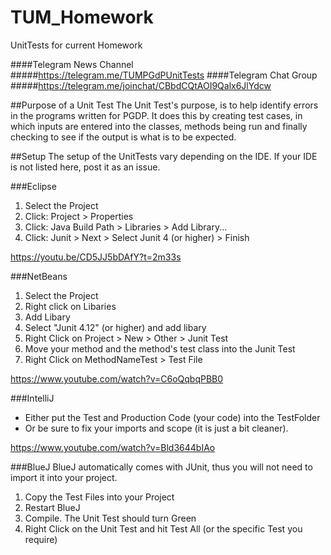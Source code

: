 # TUM_Homework
UnitTests for current Homework

####Telegram News Channel
#####https://telegram.me/TUMPGdPUnitTests
####Telegram Chat Group
#####https://telegram.me/joinchat/CBbdCQtAOI9Qalx6JlYdcw

##Purpose of a Unit Test
The Unit Test's purpose, is to help identify errors in the programs written for PGDP. It does this by creating test cases, in which inputs are entered into the classes, methods being run and finally checking to see if the output is what is to be expected.

##Setup
The setup of the UnitTests vary depending on the IDE. If your IDE is not listed here, post it as an issue. 

###Eclipse
1. Select the Project
2. Click: Project > Properties
3. Click: Java Build Path > Libraries > Add Library...
4. Click: Junit > Next > Select Junit 4 (or higher) > Finish

https://youtu.be/CD5JJ5bDAfY?t=2m33s

###NetBeans
1. Select the Project
2. Right click on Libaries
3. Add Libary
4. Select "Junit 4.12" (or higher) and add libary
5. Right Click on Project > New > Other > Junit Test
6. Move your method and the method's test class into the Junit Test
7. Right Click on MethodNameTest > Test File 

https://www.youtube.com/watch?v=C6oQqbqPBB0

###IntelliJ
- Either put the Test and Production Code (your code) into the TestFolder
- Or be sure to fix your imports and scope (it is just a bit cleaner).

https://www.youtube.com/watch?v=Bld3644bIAo

###BlueJ
BlueJ automatically comes with JUnit, thus you will not need to import it into your project. 

1. Copy the Test Files into your Project
2. Restart BlueJ
3. Compile. The Unit Test should turn Green
4. Right Click on the Unit Test and hit Test All (or the specific Test you require)
